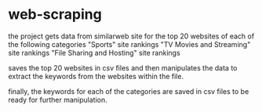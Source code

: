 # web-scraping

the project gets data from similarweb site for the top 20 websites of each of the following categories
"Sports" site rankings
"TV Movies and Streaming" site rankings
"File Sharing and Hosting" site rankings

saves the top 20 websites in csv files and then manipulates the data to extract the keywords from the websites within the file.

finally, the keywords for each of the categories are saved in csv files to be ready for further manipulation.
